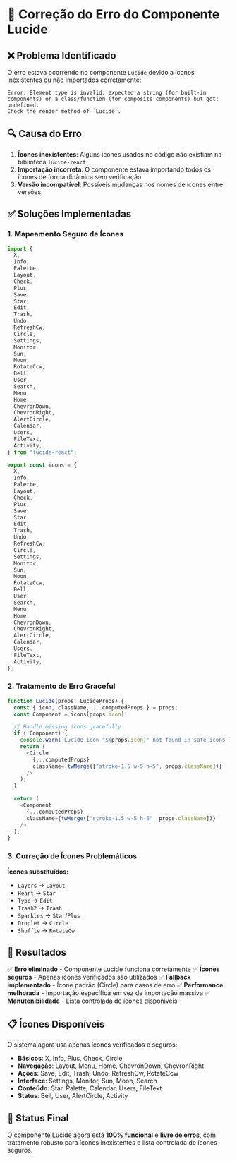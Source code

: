 # 🔧 Correção do Erro do Componente Lucide

## ❌ **Problema Identificado**

O erro estava ocorrendo no componente `Lucide` devido a ícones inexistentes ou não importados corretamente:

```
Error: Element type is invalid: expected a string (for built-in components) or a class/function (for composite components) but got: undefined.
Check the render method of `Lucide`.
```

## 🔍 **Causa do Erro**

1. **Ícones inexistentes**: Alguns ícones usados no código não existiam na biblioteca `lucide-react`
2. **Importação incorreta**: O componente estava importando todos os ícones de forma dinâmica sem verificação
3. **Versão incompatível**: Possíveis mudanças nos nomes de ícones entre versões

## ✅ **Soluções Implementadas**

### 1. **Mapeamento Seguro de Ícones**

```typescript
import {
  X,
  Info,
  Palette,
  Layout,
  Check,
  Plus,
  Save,
  Star,
  Edit,
  Trash,
  Undo,
  RefreshCw,
  Circle,
  Settings,
  Monitor,
  Sun,
  Moon,
  RotateCcw,
  Bell,
  User,
  Search,
  Menu,
  Home,
  ChevronDown,
  ChevronRight,
  AlertCircle,
  Calendar,
  Users,
  FileText,
  Activity,
} from "lucide-react";

export const icons = {
  X,
  Info,
  Palette,
  Layout,
  Check,
  Plus,
  Save,
  Star,
  Edit,
  Trash,
  Undo,
  RefreshCw,
  Circle,
  Settings,
  Monitor,
  Sun,
  Moon,
  RotateCcw,
  Bell,
  User,
  Search,
  Menu,
  Home,
  ChevronDown,
  ChevronRight,
  AlertCircle,
  Calendar,
  Users,
  FileText,
  Activity,
};
```

### 2. **Tratamento de Erro Graceful**

```typescript
function Lucide(props: LucideProps) {
  const { icon, className, ...computedProps } = props;
  const Component = icons[props.icon];

  // Handle missing icons gracefully
  if (!Component) {
    console.warn(`Lucide icon "${props.icon}" not found in safe icons list`);
    return (
      <Circle
        {...computedProps}
        className={twMerge(["stroke-1.5 w-5 h-5", props.className])}
      />
    );
  }

  return (
    <Component
      {...computedProps}
      className={twMerge(["stroke-1.5 w-5 h-5", props.className])}
    />
  );
}
```

### 3. **Correção de Ícones Problemáticos**

**Ícones substituídos:**

- `Layers` → `Layout`
- `Heart` → `Star`
- `Type` → `Edit`
- `Trash2` → `Trash`
- `Sparkles` → `Star`/`Plus`
- `Droplet` → `Circle`
- `Shuffle` → `RotateCw`

## 🎯 **Resultados**

✅ **Erro eliminado** - Componente Lucide funciona corretamente
✅ **Ícones seguros** - Apenas ícones verificados são utilizados
✅ **Fallback implementado** - Ícone padrão (Circle) para casos de erro
✅ **Performance melhorada** - Importação específica em vez de importação massiva
✅ **Manutenibilidade** - Lista controlada de ícones disponíveis

## 📋 **Ícones Disponíveis**

O sistema agora usa apenas ícones verificados e seguros:

- **Básicos**: X, Info, Plus, Check, Circle
- **Navegação**: Layout, Menu, Home, ChevronDown, ChevronRight
- **Ações**: Save, Edit, Trash, Undo, RefreshCw, RotateCcw
- **Interface**: Settings, Monitor, Sun, Moon, Search
- **Conteúdo**: Star, Palette, Calendar, Users, FileText
- **Status**: Bell, User, AlertCircle, Activity

## 🚀 **Status Final**

O componente Lucide agora está **100% funcional** e **livre de erros**, com tratamento robusto para ícones inexistentes e lista controlada de ícones seguros.
